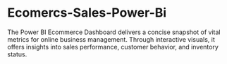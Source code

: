 # Ecomercs-Sales-Power-Bi
The Power BI Ecommerce Dashboard delivers a concise snapshot of vital metrics for online business management. Through interactive visuals, it offers insights into sales performance, customer behavior, and inventory status.
